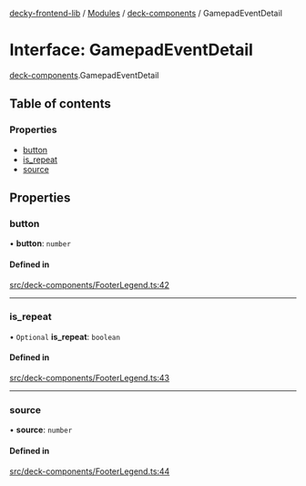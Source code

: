 [decky-frontend-lib](../README.md) / [Modules](../modules.md) / [deck-components](../modules/deck_components.md) / GamepadEventDetail

# Interface: GamepadEventDetail

[deck-components](../modules/deck_components.md).GamepadEventDetail

## Table of contents

### Properties

- [button](deck_components.GamepadEventDetail.md#button)
- [is\_repeat](deck_components.GamepadEventDetail.md#is_repeat)
- [source](deck_components.GamepadEventDetail.md#source)

## Properties

### button

• **button**: `number`

#### Defined in

[src/deck-components/FooterLegend.ts:42](https://github.com/SteamDeckHomebrew/decky-frontend-lib/blob/82f604a/src/deck-components/FooterLegend.ts#L42)

___

### is\_repeat

• `Optional` **is\_repeat**: `boolean`

#### Defined in

[src/deck-components/FooterLegend.ts:43](https://github.com/SteamDeckHomebrew/decky-frontend-lib/blob/82f604a/src/deck-components/FooterLegend.ts#L43)

___

### source

• **source**: `number`

#### Defined in

[src/deck-components/FooterLegend.ts:44](https://github.com/SteamDeckHomebrew/decky-frontend-lib/blob/82f604a/src/deck-components/FooterLegend.ts#L44)
